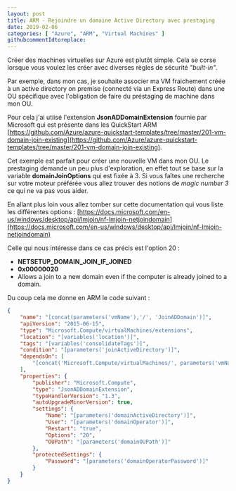 ```yaml
---
layout: post
title: ARM - Rejoindre un domaine Active Directory avec prestaging
date: 2019-02-06
categories: [ "Azure", "ARM", "Virtual Machines" ]
githubcommentIdtoreplace: 
---
```


Créer des machines virtuelles sur Azure est plutôt simple. Cela se corse lorsque vous voulez les créer avec diverses règles de sécurité *"built-in"*.

Par exemple, dans mon cas, je souhaite associer ma VM fraichement créée à un active directory on premise (connecté via un Express Route) dans une OU spécifique avec l'obligation de faire du préstaging de machine dans mon OU.

Pour cela j'ai utiisé l'extension **JsonADDomainExtension** fournie par Microsoft qui est présente dans les QuickStart ARM [https://github.com/Azure/azure-quickstart-templates/tree/master/201-vm-domain-join-existing](https://github.com/Azure/azure-quickstart-templates/tree/master/201-vm-domain-join-existing).

Cet exemple est parfait pour créer une nouvelle VM dans mon OU.
Le prestaging demande un peu plus d'exploration, en effet tout se base sur la variable **domainJoinOptions** qui est fixée à 3. Si vous faîtes une recherche sur votre moteur préférée vous allez trouver des notions de *magic number 3* ce qui ne va pas vous aider.

En allant plus loin vous allez tomber sur cette documentation qui vous liste les différentes options : [https://docs.microsoft.com/en-us/windows/desktop/api/lmjoin/nf-lmjoin-netjoindomain](https://docs.microsoft.com/en-us/windows/desktop/api/lmjoin/nf-lmjoin-netjoindomain)

Celle qui nous intéresse dans ce cas précis est l'option 20 :

- **NETSETUP_DOMAIN_JOIN_IF_JOINED**
- **0x00000020**
- Allows a join to a new domain even if the computer is already joined to a domain.

Du coup cela me donne en ARM le code suivant :

```json
{
    "name": "[concat(parameters('vmName'),'/', 'JoinADDomain')]",
    "apiVersion": "2015-06-15",
    "type": "Microsoft.Compute/virtualMachines/extensions",
    "location": "[variables('location')]",
    "tags": "[variables('consolidateTags')]",
    "condition": "[parameters('joinActiveDirectory')]",
    "dependsOn": [
        "[concat('Microsoft.Compute/virtualMachines/', parameters('vmName'), '/extensions/AzureDiskEncryption')]"
    ],
    "properties": {
        "publisher": "Microsoft.Compute",
        "type": "JsonADDomainExtension",
        "typeHandlerVersion": "1.3",
        "autoUpgradeMinorVersion": true,
        "settings": {
            "Name": "[parameters('domainActiveDirectory')]",
            "User": "[parameters('domainOperator')]",
            "Restart": "true",
            "Options": "20",
            "OUPath": "[parameters('domainOUPath')]"
        },
        "protectedSettings": {
            "Password": "[parameters('domainOperatorPassword')]"
        }
    }
}
```
